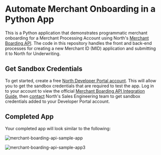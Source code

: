 # Automate Merchant Onboarding in a Python App
This is a Python application that demonstrates programmatic merchant onboarding for a Merchant Processing Account using North's <a href='https://developer.paymentshub.com/products/fintech-tools/merchant-boarding-api' target='_blank'>Merchant Boarding API</a>. The code in this repository handles the front and back-end processes for creating a new Merchant ID (MID) application and submitting it to North for Underwriting.

## Get Sandbox Credentials
To get started, create a free [North Developer Portal account](https://developer.paymentshub.com/auth/signup). This will allow you to get the sandbox credentials that are required to test the app. Log in to your account to view the official [Merchant Boarding API Integration Guide](https://developer.paymentshub.com/products/fintech-tools/merchant-boarding-api/integration), then [contact](https://developer.paymentshub.com/contact) North's Sales Engineering team to get sandbox credentials added to your Developer Portal account.

## Completed App
Your completed app will look similar to the following:

![merchant-boarding-api-sample-app](https://github.com/PaymentsHubDevelopers/PaymentsHub-Python-Merchant-Boarding-API/assets/136620102/c6a19a68-6c33-40e3-a1db-8abf305b6d0a)

![merchant-boarding-api-sample-app3](https://github.com/PaymentsHubDevelopers/PaymentsHub-Python-Merchant-Boarding-API/assets/136620102/5cf14d61-86e6-4243-99ec-d8607bbde968)
